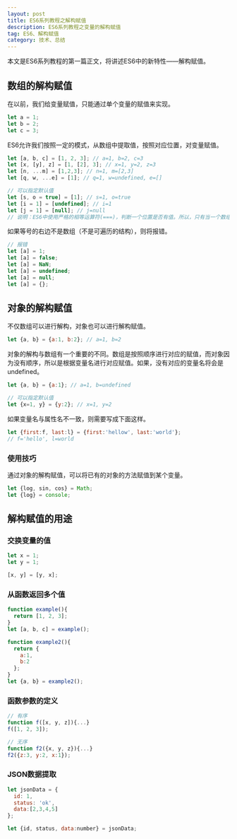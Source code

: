 ```yaml
---
layout: post
title: ES6系列教程之解构赋值
description: ES6系列教程之变量的解构赋值
tag: ES6、解构赋值
category: 技术、总结
---
```

本文是ES6系列教程的第一篇正文，将讲述ES6中的新特性——解构赋值。

## 数组的解构赋值

在以前，我们给变量赋值，只能通过单个变量的赋值来实现。

```javascript
let a = 1;
let b = 2;
let c = 3;
```

ES6允许我们按照一定的模式，从数组中提取值，按照对应位置，对变量赋值。

```javascript
let [a, b, c] = [1, 2, 3]; // a=1, b=2, c=3
let [x, [y], z] = [1, [2], 3]; // x=1, y=2, z=3
let [n, ...m] = [1,2,3]; // n=1, m=[2,3]
let [q, w, ...e] = [1]; // q=1, w=undefined, e=[]

// 可以指定默认值
let [s, o = true] = [1]; // s=1, o=true
let [i = 1] = [undefined]; // i=1
let [j = 1] = [null]; // j=null
// 说明：ES6中使用严格的相等运算符(===)，判断一个位置是否有值。所以，只有当一个数组成员严格等于undefined，默认值才会生效
```

如果等号的右边不是数组（不是可遍历的结构），则将报错。

```javascript
// 报错
let [a] = 1;
let [a] = false;
let [a] = NaN;
let [a] = undefined;
let [a] = null;
let [a] = {};
```

## 对象的解构赋值

不仅数组可以进行解构，对象也可以进行解构赋值。

```javascript
let {a, b} = {a:1, b:2}; // a=1, b=2
```

对象的解构与数组有一个重要的不同。数组是按照顺序进行对应的赋值，而对象因为没有顺序，所以是根据变量名进行对应赋值。如果，没有对应的变量名将会是undefined。

```javascript
let {a, b} = {a:1}; // a=1, b=undefined

// 可以指定默认值
let {x=1, y} = {y:2}; // x=1, y=2
```

如果变量名与属性名不一致，则需要写成下面这样。

```javascript
let {first:f, last:l} = {first:'hellow', last:'world'};
// f='hello', l=world
```

### 使用技巧

通过对象的解构赋值，可以将已有的对象的方法赋值到某个变量。

```javascript
let {log, sin, cos} = Math;
let {log} = console;
```

## 解构赋值的用途

### 交换变量的值

```javascript
let x = 1;
let y = 1;

[x, y] = [y, x];
```

### 从函数返回多个值

```javascript
function example(){
  return [1, 2, 3];
}
let [a, b, c] = example();

function example2(){
  return {
    a:1,
    b:2
  };
}
let {a, b} = example2();
```

### 函数参数的定义

```javascript
// 有序
function f([x, y, z]){...}
f([1, 2, 3]);

// 无序
function f2({x, y, z}){...}
f2({z:3, y:2, x:1});
```

### JSON数据提取

```javascript
let jsonData = {
  id: 1,
  status: 'ok',
  data:[2,3,4,5]
};

let {id, status, data:number} = jsonData;
```

